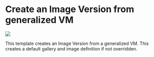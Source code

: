 # Create an Image Version from generalized VM

<a href="https://portal.azure.com/#create/Microsoft.Template/uri/https%3A%2F%2Fraw.githubusercontent.com%2FAzure%2Fazure-quickstart-templates%2Fmaster%2F101-sig-capturevm%2Fazuredeploy.json" target="_blank">
    <img src="http://azuredeploy.net/deploybutton.png"/>
</a>

This template creates an Image Version from a generalized VM. This creates a default gallery and image definition if not overridden.
